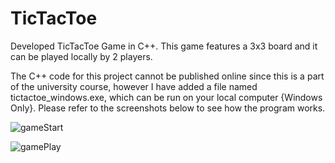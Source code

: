 # TicTacToe
Developed TicTacToe Game in C++. This game features a 3x3 board and it can be played locally by 2 players.

The C++ code for this project cannot be published online since this is a part of the university course, however I have added a file named tictactoe_windows.exe, which can be run on your local computer {Windows Only}.
Please refer to the screenshots below to see how the program works.

![gameStart](https://user-images.githubusercontent.com/98042082/155626339-81ce4366-e8ce-47ec-9e38-95be58fdcd2e.png)

![gamePlay](https://user-images.githubusercontent.com/98042082/155626369-a3d89af7-ab5a-4b8a-82ad-15f4e82f10f6.png)
